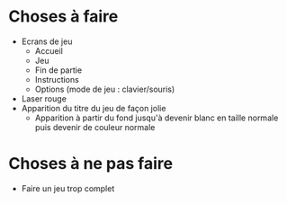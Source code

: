 # Choses à faire
- Ecrans de jeu
    + Accueil
    + Jeu
    + Fin de partie
    + Instructions
    + Options (mode de jeu : clavier/souris)
- Laser rouge
- Apparition du titre du jeu de façon jolie
    + Apparition à partir du fond jusqu'à devenir blanc en taille normale puis devenir de couleur normale

# Choses à ne pas faire
- Faire un jeu trop complet
